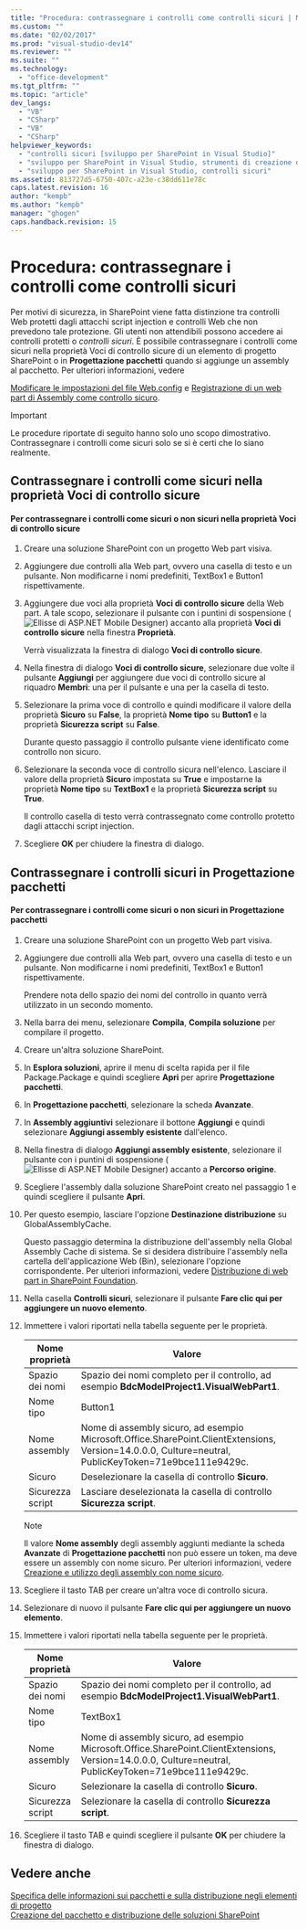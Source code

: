 ```yaml
---
title: "Procedura: contrassegnare i controlli come controlli sicuri | Microsoft Docs"
ms.custom: ""
ms.date: "02/02/2017"
ms.prod: "visual-studio-dev14"
ms.reviewer: ""
ms.suite: ""
ms.technology: 
  - "office-development"
ms.tgt_pltfrm: ""
ms.topic: "article"
dev_langs: 
  - "VB"
  - "CSharp"
  - "VB"
  - "CSharp"
helpviewer_keywords: 
  - "controlli sicuri [sviluppo per SharePoint in Visual Studio]"
  - "sviluppo per SharePoint in Visual Studio, strumenti di creazione di pacchetti avanzati"
  - "sviluppo per SharePoint in Visual Studio, controlli sicuri"
ms.assetid: 813727d5-6750-407c-a23e-c38dd611e78c
caps.latest.revision: 16
author: "kempb"
ms.author: "kempb"
manager: "ghogen"
caps.handback.revision: 15
---
```

# Procedura: contrassegnare i controlli come controlli sicuri
  Per motivi di sicurezza, in SharePoint viene fatta distinzione tra controlli Web protetti dagli attacchi script injection e controlli Web che non prevedono tale protezione.  Gli utenti non attendibili possono accedere ai controlli protetti o *controlli sicuri*.  È possibile contrassegnare i controlli come sicuri nella proprietà Voci di controllo sicure di un elemento di progetto SharePoint o in **Progettazione pacchetti** quando si aggiunge un assembly al pacchetto.  Per ulteriori informazioni, vedere  
  
 [Modificare le impostazioni del file Web.config](http://go.microsoft.com/fwlink/?LinkId=178965) e [Registrazione di un web part di Assembly come controllo sicuro](http://go.microsoft.com/fwlink/?LinkId=171013).  
  
> [!IMPORTANT]  
>  Le procedure riportate di seguito hanno solo uno scopo dimostrativo.  Contrassegnare i controlli come sicuri solo se si è certi che lo siano realmente.  
  
## Contrassegnare i controlli come sicuri nella proprietà Voci di controllo sicure  
  
#### Per contrassegnare i controlli come sicuri o non sicuri nella proprietà Voci di controllo sicure  
  
1.  Creare una soluzione SharePoint con un progetto Web part visiva.  
  
2.  Aggiungere due controlli alla Web part, ovvero una casella di testo e un pulsante.  Non modificarne i nomi predefiniti, TextBox1 e Button1 rispettivamente.  
  
3.  Aggiungere due voci alla proprietà **Voci di controllo sicure** della Web part.  A tale scopo, selezionare il pulsante con i puntini di sospensione \(![Ellisse di ASP.NET Mobile Designer](../sharepoint/media/mwellipsis.png "Ellisse di ASP.NET Mobile Designer")\) accanto alla proprietà **Voci di controllo sicure** nella finestra **Proprietà**.  
  
     Verrà visualizzata la finestra di dialogo **Voci di controllo sicure**.  
  
4.  Nella finestra di dialogo **Voci di controllo sicure**, selezionare due volte il pulsante **Aggiungi** per aggiungere due voci di controllo sicure al riquadro **Membri**: una per il pulsante e una per la casella di testo.  
  
5.  Selezionare la prima voce di controllo e quindi modificare il valore della proprietà **Sicuro** su **False**, la proprietà **Nome tipo** su **Button1** e la proprietà **Sicurezza script** su **False**.  
  
     Durante questo passaggio il controllo pulsante viene identificato come controllo non sicuro.  
  
6.  Selezionare la seconda voce di controllo sicura nell'elenco.  Lasciare il valore della proprietà **Sicuro** impostata su **True** e impostarne la proprietà **Nome tipo** su **TextBox1** e la proprietà **Sicurezza script** su **True**.  
  
     Il controllo casella di testo verrà contrassegnato come controllo protetto dagli attacchi script injection.  
  
7.  Scegliere **OK** per chiudere la finestra di dialogo.  
  
## Contrassegnare i controlli sicuri in Progettazione pacchetti  
  
#### Per contrassegnare i controlli come sicuri o non sicuri in Progettazione pacchetti  
  
1.  Creare una soluzione SharePoint con un progetto Web part visiva.  
  
2.  Aggiungere due controlli alla Web part, ovvero una casella di testo e un pulsante.  Non modificarne i nomi predefiniti, TextBox1 e Button1 rispettivamente.  
  
     Prendere nota dello spazio dei nomi del controllo in quanto verrà utilizzato in un secondo momento.  
  
3.  Nella barra dei menu, selezionare **Compila**, **Compila soluzione** per compilare il progetto.  
  
4.  Creare un'altra soluzione SharePoint.  
  
5.  In **Esplora soluzioni**, aprire il menu di scelta rapida per il file Package.Package e quindi scegliere **Apri** per aprire **Progettazione pacchetti**.  
  
6.  In **Progettazione pacchetti**, selezionare la scheda **Avanzate**.  
  
7.  In **Assembly aggiuntivi** selezionare il bottone **Aggiungi** e quindi selezionare **Aggiungi assembly esistente** dall'elenco.  
  
8.  Nella finestra di dialogo **Aggiungi assembly esistente**, selezionare il pulsante con i puntini di sospensione \(![Ellisse di ASP.NET Mobile Designer](../sharepoint/media/mwellipsis.png "Ellisse di ASP.NET Mobile Designer")\) accanto a **Percorso origine**.  
  
9. Scegliere l'assembly dalla soluzione SharePoint creato nel passaggio 1 e quindi scegliere il pulsante **Apri**.  
  
10. Per questo esempio, lasciare l'opzione **Destinazione distribuzione** su GlobalAssemblyCache.  
  
     Questo passaggio determina la distribuzione dell'assembly nella Global Assembly Cache di sistema.  Se si desidera distribuire l'assembly nella cartella dell'applicazione Web \(Bin\), selezionare l'opzione corrispondente.  Per ulteriori informazioni, vedere [Distribuzione di web part in SharePoint Foundation](http://go.microsoft.com/fwlink/?LinkId=177509).  
  
11. Nella casella **Controlli sicuri**, selezionare il pulsante **Fare clic qui per aggiungere un nuovo elemento**.  
  
12. Immettere i valori riportati nella tabella seguente per le proprietà.  
  
    |Nome proprietà|Valore|  
    |--------------------|------------|  
    |Spazio dei nomi|Spazio dei nomi completo per il controllo, ad esempio **BdcModelProject1.VisualWebPart1**.|  
    |Nome tipo|Button1|  
    |Nome assembly|Nome di assembly sicuro, ad esempio Microsoft.Office.SharePoint.ClientExtensions, Version\=14.0.0.0, Culture\=neutral, PublicKeyToken\=71e9bce111e9429c.|  
    |Sicuro|Deselezionare la casella di controllo **Sicuro**.|  
    |Sicurezza script|Lasciare deselezionata la casella di controllo **Sicurezza script**.|  
  
    > [!NOTE]  
    >  Il valore **Nome assembly** degli assembly aggiunti mediante la scheda **Avanzate** di **Progettazione pacchetti** non può essere un token, ma deve essere un assembly con nome sicuro.  Per ulteriori informazioni, vedere [Creazione e utilizzo degli assembly con nome sicuro](http://go.microsoft.com/fwlink/?LinkId=177513).  
  
13. Scegliere il tasto TAB per creare un'altra voce di controllo sicura.  
  
14. Selezionare di nuovo il pulsante **Fare clic qui per aggiungere un nuovo elemento**.  
  
15. Immettere i valori riportati nella tabella seguente per le proprietà.  
  
    |Nome proprietà|Valore|  
    |--------------------|------------|  
    |Spazio dei nomi|Spazio dei nomi completo per il controllo, ad esempio **BdcModelProject1.VisualWebPart1**.|  
    |Nome tipo|TextBox1|  
    |Nome assembly|Nome di assembly sicuro, ad esempio Microsoft.Office.SharePoint.ClientExtensions, Version\=14.0.0.0, Culture\=neutral, PublicKeyToken\=71e9bce111e9429c.|  
    |Sicuro|Selezionare la casella di controllo **Sicuro**.|  
    |Sicurezza script|Selezionare la casella di controllo **Sicurezza script**.|  
  
16. Scegliere il tasto TAB e quindi scegliere il pulsante **OK** per chiudere la finestra di dialogo.  
  
## Vedere anche  
 [Specifica delle informazioni sui pacchetti e sulla distribuzione negli elementi di progetto](../sharepoint/providing-packaging-and-deployment-information-in-project-items.md)   
 [Creazione del pacchetto e distribuzione delle soluzioni SharePoint](../sharepoint/packaging-and-deploying-sharepoint-solutions.md)  
  
  